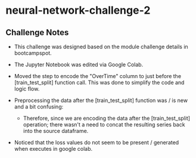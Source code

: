 # neural-network-challenge-2

## Challenge Notes
* This challenge was designed based on the module challenge details in bootcampspot.
* The Jupyter Notebook was edited via Google Colab.

* Moved the step to encode the "OverTime" column to just before the [train_test_split] function call. This was done to simplify the code and logic flow.

* Preprocessing the data after the [train_test_split] function was / is new and a bit confusing:
    - Therefore, since we are encoding the data after the [train_test_split] operation; there wasn't a need to concat the resulting series back into the source dataframe.

* Noticed that the loss values do not seem to be present / generated when executes in google colab.